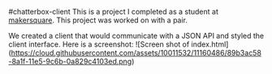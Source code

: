 #chatterbox-client
This is a project I completed as a student at [makersquare](http://makersquare.com). This project was worked on with a pair.

We created a client that would communicate with a JSON API and styled the client interface. Here is a screenshot:
![Screen shot of index.html] (https://cloud.githubusercontent.com/assets/10011532/11160486/89b3ac58-8a1f-11e5-9c6b-0a829c4103ed.png)
